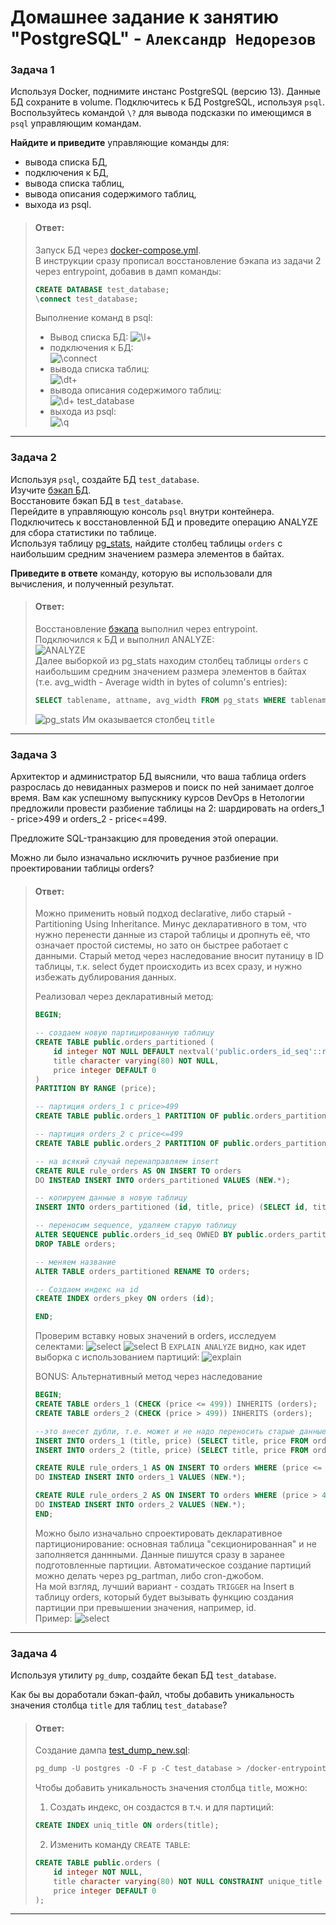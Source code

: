 # Домашнее задание к занятию "PostgreSQL" - `Александр Недорезов`

### Задача 1
Используя Docker, поднимите инстанс PostgreSQL (версию 13). Данные БД сохраните в volume.
Подключитесь к БД PostgreSQL, используя `psql`.
Воспользуйтесь командой `\?` для вывода подсказки по имеющимся в `psql` управляющим командам.  

**Найдите и приведите** управляющие команды для:
- вывода списка БД,
- подключения к БД,
- вывода списка таблиц,
- вывода описания содержимого таблиц,
- выхода из psql.

> #### Ответ:
> Запуск БД через [docker-compose.yml](docker-compose.yml).  
> В инструкции сразу прописал восстановление бэкапа из задачи 2 через entrypoint, добавив в дамп команды: 
> ```sql
> CREATE DATABASE test_database;
> \connect test_database;
> ```
> Выполнение команд в psql:
> - Вывод списка БД:
> ![\l+](img/01.png)
> - подключения к БД:  
> ![\connect](img/02.png)
> - вывода списка таблиц:  
> ![\dt+](img/03.png)
> - вывода описания содержимого таблиц:  
> ![\d+ test_database](img/04.png)
> - выхода из psql:  
> ![\q](img/05.png)


---

### Задача 2
Используя `psql`, создайте БД `test_database`.  
Изучите [бэкап БД](https://github.com/netology-code/virt-homeworks/tree/virt-11/06-db-04-postgresql/test_data).  
Восстановите бэкап БД в `test_database`.  
Перейдите в управляющую консоль `psql` внутри контейнера.  
Подключитесь к восстановленной БД и проведите операцию ANALYZE для сбора статистики по таблице.  
Используя таблицу [pg_stats](https://postgrespro.ru/docs/postgresql/12/view-pg-stats), найдите столбец таблицы `orders` 
с наибольшим средним значением размера элементов в байтах.

**Приведите в ответе** команду, которую вы использовали для вычисления, и полученный результат.


> #### Ответ:
> Восстановление [бэкапа](postgresql/backup/test_dump.sql) выполнил через entrypoint.  
> Подключился к БД и выполнил ANALYZE:  
> ![ANALYZE](img/06.png)  
> Далее выборкой из pg_stats находим столбец таблицы `orders` 
> с наибольшим средним значением размера элементов в байтах (т.е. avg_width - Average width in bytes of column's entries):
> ```sql
> SELECT tablename, attname, avg_width FROM pg_stats WHERE tablename = 'orders' ORDER BY avg_width DESC LIMIT 1;
> ```
> ![pg_stats](img/07.png)
> Им оказывается столбец `title`

---

### Задача 3
Архитектор и администратор БД выяснили, что ваша таблица orders разрослась до невиданных размеров и
поиск по ней занимает долгое время. Вам как успешному выпускнику курсов DevOps в Нетологии предложили
провести разбиение таблицы на 2: шардировать на orders_1 - price>499 и orders_2 - price<=499.

Предложите SQL-транзакцию для проведения этой операции.

Можно ли было изначально исключить ручное разбиение при проектировании таблицы orders?


> #### Ответ:
> Можно применить новый подход declarative, либо старый - Partitioning Using Inheritance.
> Минус декларативного в том, что нужно перенести данные из старой таблицы и дропнуть её, что означает простой системы, но зато он быстрее работает с данными.
> Старый метод через наследование вносит путаницу в ID таблицы, т.к. select будет происходить из всех сразу, и нужно избежать дублирования данных.
> 
> Реализовал через декларативный метод:
> ```sql
> BEGIN;
> 
> -- создаем новую партицированную таблицу
> CREATE TABLE public.orders_partitioned (
>     id integer NOT NULL DEFAULT nextval('public.orders_id_seq'::regclass),
>     title character varying(80) NOT NULL,
>     price integer DEFAULT 0
> )
> PARTITION BY RANGE (price); 
> 
> -- партиция orders_1 с price>499
> CREATE TABLE public.orders_1 PARTITION OF public.orders_partitioned FOR VALUES FROM (499) TO (MAXVALUE);
> 
> -- партиция orders_2 с price<=499
> CREATE TABLE public.orders_2 PARTITION OF public.orders_partitioned FOR VALUES FROM (MINVALUE) TO (499);
> 
> -- на всякий случай перенаправляем insert
> CREATE RULE rule_orders AS ON INSERT TO orders
> DO INSTEAD INSERT INTO orders_partitioned VALUES (NEW.*);
> 
> -- копируем данные в новую таблицу
> INSERT INTO orders_partitioned (id, title, price) (SELECT id, title, price FROM orders);  
> 
> -- переносим sequence, удаляем старую таблицу
> ALTER SEQUENCE public.orders_id_seq OWNED BY public.orders_partitioned.id;
> DROP TABLE orders; 
> 
> -- меняем название
> ALTER TABLE orders_partitioned RENAME TO orders; 
> 
> -- Создаем индекс на id
> CREATE INDEX orders_pkey ON orders (id);
> 
> END;
> ```
> Проверим вставку новых значений в orders, исследуем селектами:
> ![select](img/08.png)
> ![select](img/09.png)
> В `EXPLAIN ANALYZE` видно, как идет выборка с использованием партиций:
> ![explain](img/10.png)
> 
> BONUS: Альтернативный метод через наследование
> ```sql
> BEGIN;
> CREATE TABLE orders_1 (CHECK (price <= 499)) INHERITS (orders);
> CREATE TABLE orders_2 (CHECK (price > 499)) INHERITS (orders);
> 
> --это внесет дубли, т.е. может и не надо переносить старые данные, либо очищать в первой таблице
> INSERT INTO orders_1 (title, price) (SELECT title, price FROM orders WHERE price <= 499);
> INSERT INTO orders_2 (title, price) (SELECT title, price FROM orders WHERE price > 499);
> 
> CREATE RULE rule_orders_1 AS ON INSERT TO orders WHERE (price <= 499) 
> DO INSTEAD INSERT INTO orders_1 VALUES (NEW.*);
> 
> CREATE RULE rule_orders_2 AS ON INSERT TO orders WHERE (price > 499) 
> DO INSTEAD INSERT INTO orders_2 VALUES (NEW.*);
> END;
> ```
> 
> Можно было изначально спроектировать декларативное партиционирование: основная таблица "секционированная" и не заполняется даннными. 
> Данные пишутся сразу в заранее подготовленные партиции. Автоматическое создание партиций можно делать через pg_partman, либо cron-джобом.  
> На мой взгляд, лучший вариант - создать `TRIGGER` на Insert в таблицу orders, который будет вызывать функцию создания партиции при превышении значения, например, id.  
> Пример:
> ![select](img/11.png)
> 

---

### Задача 4
Используя утилиту `pg_dump`, создайте бекап БД `test_database`.

Как бы вы доработали бэкап-файл, чтобы добавить уникальность значения столбца `title` для таблиц `test_database`?


> #### Ответ:
> Создание дампа [test_dump_new.sql](postgresql/backup/test_dump_new.sql): 
> ```sql
> pg_dump -U postgres -O -F p -C test_database > /docker-entrypoint-initdb.d/test_dump_new.sql
> ```
> Чтобы добавить уникальность значения столбца `title`, можно: 
> 1) Создать индекс, он создастся в т.ч. и для партиций:
> ```sql
> CREATE INDEX uniq_title ON orders(title);
> ```
> 2) Изменить команду `CREATE TABLE`:
> ```sql
> CREATE TABLE public.orders (
>     id integer NOT NULL,
>     title character varying(80) NOT NULL CONSTRAINT unique_title UNIQUE,
>     price integer DEFAULT 0
> );
> ```
> 
---